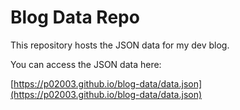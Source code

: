 # Blog Data Repo

This repository hosts the JSON data for my dev blog.

You can access the JSON data here:

[https://p02003.github.io/blog-data/data.json](https://p02003.github.io/blog-data/data.json)
